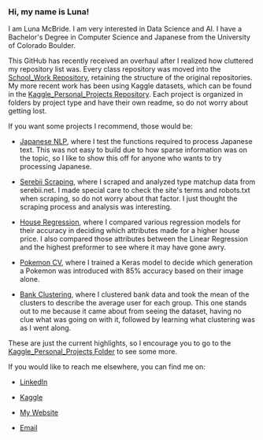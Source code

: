 ### Hi, my name is Luna!

I am Luna McBride. I am very interested in Data Science and AI. I have a Bachelor's Degree in Computer Science and Japanese from the University of Colorado Boulder.

This GitHub has recently received an overhaul after I realized how cluttered my repository list was. Every class repository was moved into the [School_Work Repository](https://github.com/Luna-McBride/School_Work), retaining the structure of the original repositories. My more recent work has been using Kaggle datasets, which can be found in the [Kaggle_Personal_Projects Repository](https://github.com/Luna-McBride/Kaggle_Personal_Projects). Each project is organized in folders by project type and have their own readme, so do not worry about getting lost.

If you want some projects I recommend, those would be:

* [Japanese NLP](https://github.com/Luna-McBride/Kaggle_Personal_Projects/tree/master/Natural%20Language%20Processing/Japanese_NLP_Testing), where I test the functions required to process Japanese text. This was not easy to build due to how sparse information was on the topic, so I like to show this off for anyone who wants to try processing Japanese.

* [Serebii Scraping](https://github.com/Luna-McBride/Kaggle_Personal_Projects/tree/master/Scraping/Pokemon_Matchup_Scraping_Project), where I scraped and analyzed type matchup data from serebii.net. I made special care to check the site's terms and robots.txt when scraping, so do not worry about that factor. I just thought the scraping process and analysis was interesting.

* [House Regression](https://github.com/Luna-McBride/Kaggle_Personal_Projects/tree/master/Regression/House_Regression_Project), where I compared various regression models for their accuracy in deciding which attributes made for a higher house price. I also compared those attributes between the Linear Regression and the highest preformer to see where it may have gone awry.

* [Pokemon CV](https://github.com/Luna-McBride/Kaggle_Personal_Projects/tree/master/Computer%20Vision/Pokemon_Generation_Computer_Vision_Project), where I trained a Keras model to decide which generation a Pokemon was introduced with 85% accuracy based on their image alone.

* [Bank Clustering](https://github.com/Luna-McBride/Kaggle_Personal_Projects/tree/master/Data%20Clustering/Bank_Data_Clustering), where I clustered bank data and took the mean of the clusters to describe the average user for each group. This one stands out to me because it came about from seeing the dataset, having no clue what was going on with it, followed by learning what clustering was as I went along.

These are just the current highlights, so I encourage you to go to the [Kaggle_Personal_Projects Folder](https://github.com/Luna-McBride/Kaggle_Personal_Projects) to see some more.



If you would like to reach me elsewhere, you can find me on:

* [LinkedIn](https://www.linkedin.com/in/luna-mcbride-2b8b24186/)

* [Kaggle](https://www.kaggle.com/lunamcbride24)

* [My Website](https://luna-mcbride.herokuapp.com/)

* [Email](luna.mcbride24@gmail.com)

<!--
**Luna-McBride/Luna-McBride** is a ✨ _special_ ✨ repository because its `README.md` (this file) appears on your GitHub profile.

Here are some ideas to get you started:

- 🔭 I’m currently working on ...
- 🌱 I’m currently learning ...
- 👯 I’m looking to collaborate on ...
- 🤔 I’m looking for help with ...
- 💬 Ask me about ...
- 📫 How to reach me: ...
- 😄 Pronouns: ...
- ⚡ Fun fact: ...
-->

